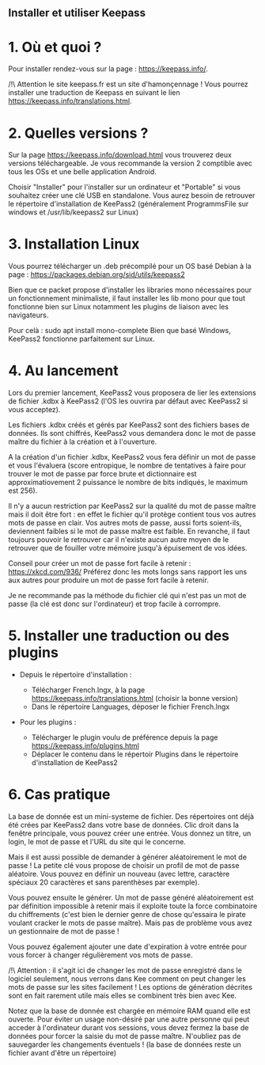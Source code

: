 ## Installer et utiliser Keepass

# 1. Où et quoi ?
Pour installer rendez-vous sur la page : https://keepass.info/.

/!\ Attention le site keepass.fr est un site d'hamonçennage !
Vous pourrez installer une traduction de Keepass en suivant le lien https://keepass.info/translations.html.

# 2. Quelles versions ?

Sur la page https://keepass.info/download.html vous trouverez deux versions téléchargeable. 
Je vous recommande la version 2 comptible avec tous les OSs et une belle application Android.

Choisir "Installer" pour l'installer sur un ordinateur et "Portable" si vous souhaitez créer une clé USB en standalone.
Vous aurez besoin de retrouver le répertoire d'installation de KeePass2 (généralement ProgrammsFile sur windows 
et /usr/lib/keepass2 sur Linux)

# 3. Installation Linux

Vous pourrez télécharger un .deb précompilé pour un OS basé Debian à la page : 
https://packages.debian.org/sid/utils/keepass2

Bien que ce packet propose d'installer les libraries mono nécessaires pour un fonctionnement minimaliste, 
il faut installer les lib mono pour que tout fonctionne bien sur Linux 
notamment les plugins de liaison avec les navigateurs. 

Pour celà :
sudo apt install mono-complete
Bien que basé Windows, KeePass2 fonctionne parfaitement sur Linux.

# 4. Au lancement

Lors du premier lancement, KeePass2 vous proposera de lier les extensions de fichier .kdbx à KeePass2 
(l'OS les ouvrira par défaut avec KeePass2 si vous acceptez). 

Les fichiers .kdbx créés et gérés par KeePass2 sont des fichiers bases de données. Ils sont chiffrés, 
KeePass2 vous demandera donc le mot de passe maître du fichier à la création et à l'ouverture.

A la création d'un fichier .kdbx, KeePass2 vous fera définir un mot de passe et vous l'évaluera (score entropique, 
le nombre de tentatives à faire pour trouver le mot de passe par force brute et dictionnaire est approximatiovement 
2 puissance le nombre de bits indiqués, le maximum est 256). 

Il n'y a aucun restriction par KeePass2 sur la qualité du mot de passe maître mais il doit être fort :
en effet le fichier qu'il protège contient tous vos autres mots de passe en clair. Vos autres mots de passe,
aussi forts soient-ils, deviennent faibles si le mot de passe maître est faible. En revanche, il faut toujours 
pouvoir le retrouver car il n'existe aucun autre moyen de le retrouver que de fouiller votre mémoire jusqu'à épuisement 
de vos idées.


Conseil pour créer un mot de passe fort facile à retenir : https://xkcd.com/936/
Préférez donc les mots longs sans rapport les uns aux autres pour produire un mot de passe fort facile à retenir.

Je ne recommande pas la méthode du fichier clé qui n'est pas un mot de passe (la clé est donc sur l'ordinateur) et trop facile à corrompre.

# 5. Installer une traduction ou des plugins

* Depuis le répertoire d'installation :
    * Télécharger French.lngx, à la page https://keepass.info/translations.html (choisir la bonne version)
    * Dans le répertoire Languages, déposer le fichier French.lngx

* Pour les plugins :
    * Télécharger le plugin voulu de préférence depuis la page https://keepass.info/plugins.html
    * Déplacer le contenu dans le répertoir Plugins dans le répertoire d'installation de KeePass2

# 6. Cas pratique

La base de donnée est un mini-systeme de fichier. Des répertoires ont déjà été crées par KeePass2 dans votre base de données. Clic droit dans la fenêtre principale, vous pouvez créer une entrée. Vous donnez un titre, un login, le mot de passe et l'URL du site qui le concerne. 

Mais il est aussi possible de demander à générer aléatoirement le mot de passe !
La petite clé vous propose de choisir un profil de mot de passe aléatoire. Vous pouvez en définir un nouveau (avec lettre, caractère spéciaux 20 caractères et sans parenthèses par exemple).

Vous pouvez ensuite le générer. Un mot de passe généré aléatoirement est par définition impossible à retenir mais il exploite toute la force combinatoire du chiffrements (c'est bien le dernier genre de chose qu'essaira le pirate voulant cracker le mots de passe maître). Mais pas de problème vous avez un gestionnaire de mot de passe !

Vous pouvez également ajouter une date d'expiration à votre entrée pour vous forcer à changer régulièrement vos mots de passe.

/!\ Attention : il s'agit ici de changer les mot de passe enregistré dans le logiciel seulement, nous verrons dans Kee comment on peut changer les mots de passe sur les sites facilement ! Les options de génération décrites sont en fait rarement utile mais elles se combinent très bien avec Kee.

Notez que la base de donnée est chargée en mémoire RAM quand elle est ouverte. Pour éviter un usage non-désiré par une autre personne qui peut acceder à l'ordinateur durant vos sessions, vous devez fermez la base de données pour forcer la saisie du mot de passe maître. N'oubliez pas de sauvegarder les changements éventuels ! (la base de données reste un fichier avant d'être un répertoire)
